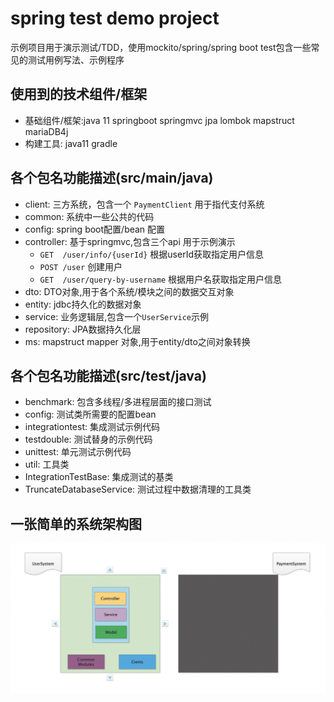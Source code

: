 # spring test demo project
示例项目用于演示测试/TDD，使用mockito/spring/spring boot test包含一些常见的测试用例写法、示例程序
## 使用到的技术组件/框架
 - 基础组件/框架:java 11  springboot springmvc jpa lombok mapstruct mariaDB4j
 - 构建工具: java11 gradle

## 各个包名功能描述(src/main/java)
- client: 三方系统，包含一个 ```PaymentClient``` 用于指代支付系统
- common: 系统中一些公共的代码
- config: spring boot配置/bean 配置
- controller: 基于springmvc,包含三个api 用于示例演示
    - ```GET  /user/info/{userId}``` 根据userId获取指定用户信息
    - ```POST /user``` 创建用户
    - ```GET  /user/query-by-username``` 根据用户名获取指定用户信息
- dto: DTO对象,用于各个系统/模块之间的数据交互对象
- entity: jdbc持久化的数据对象
- service: 业务逻辑层,包含一个```UserService```示例
- repository: JPA数据持久化层
- ms: mapstruct mapper 对象,用于entity/dto之间对象转换

## 各个包名功能描述(src/test/java)
- benchmark: 包含多线程/多进程层面的接口测试
- config: 测试类所需要的配置bean
- integrationtest: 集成测试示例代码
- testdouble: 测试替身的示例代码
- unittest: 单元测试示例代码
- util: 工具类
- IntegrationTestBase: 集成测试的基类
- TruncateDatabaseService: 测试过程中数据清理的工具类


## 一张简单的系统架构图

![user system arch|800*800](user_system_arch.png)
